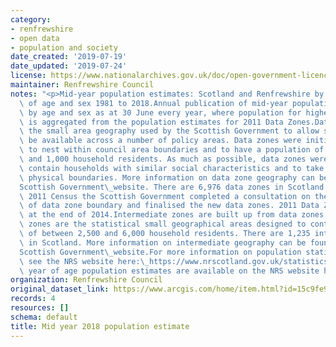 ```yaml
---
category:
- renfrewshire
- open data
- population and society
date_created: '2019-07-19'
date_updated: '2019-07-24'
license: https://www.nationalarchives.gov.uk/doc/open-government-licence/version/3/
maintainer: Renfrewshire Council
notes: "<p>Mid-year population estimates: Scotland and Renfrewshire by single year\
  \ of age and sex 1981 to 2018.Annual publication of mid-year population estimates\
  \ by age and sex as at 30 June every year, where population for higher geographies\
  \ is aggregated from the population estimates for 2011 Data Zones.Data zones are\
  \ the small area geography used by the Scottish Government to allow statistics to\
  \ be available across a number of policy areas. Data zones were initially set up\
  \ to nest within council area boundaries and to have a population of between 500\
  \ and 1,000 household residents. As much as possible, data zones were set up to\
  \ contain households with similar social characteristics and to take into consideration\
  \ physical boundaries. More information on data zone geography can be found on the\_\
  Scottish Government\_website. There are 6,976 data zones in Scotland.Following the\
  \ 2011 Census the Scottish Government completed a consultation on the redrawing\
  \ of data zone boundary and finalised the new data zones. 2011 Data Zones were published\
  \ at the end of 2014.Intermediate zones are built up from data zones. Intermediate\
  \ zones are the statistical small geographical areas designed to contain a population\
  \ of between 2,500 and 6,000 household residents. There are 1,235 intermediate zones\
  \ in Scotland. More information on intermediate geography can be found on the\_\
  Scottish Government\_website.For more information on population statistics, please\
  \ see the NRS website here:\_https://www.nrscotland.gov.uk/statistics-and-data/statistics/statistics-by-theme/population/population-estimates/mid-year-population-estimatesSingle\
  \ year of age population estimates are available on the NRS website here:\_https://www.nrscotland.gov.uk/statistics-and-data/statistics/statistics-by-theme/population/population-estimates/2011-based-special-area-population-estimates/small-area-population-estimates</p>"
organization: Renfrewshire Council
original_dataset_link: https://www.arcgis.com/home/item.html?id=15c9fe9deaaf405ca361cd632cc7cfba
records: 4
resources: []
schema: default
title: Mid year 2018 population estimate
---
```

